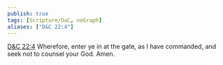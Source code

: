 ```yaml
---
publish: true
tags: [Scripture/DaC, noGraph]
aliases: ["D&C 22:4"]
---
```

[D&C 22:4](https://churchofjesuschrist.org/study/scriptures/dc-testament/dc/22?lang=eng&id=p4#p4) Wherefore, enter ye in at the gate, as I have commanded, and seek not to counsel your God. Amen.





